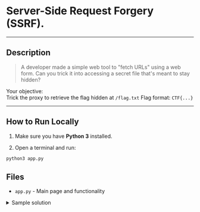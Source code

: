 # Server-Side Request Forgery (SSRF).

---

## Description

> A developer made a simple web tool to "fetch URLs" using a web form.
> Can you trick it into accessing a secret file that's meant to stay hidden?

Your objective:  
Trick the proxy to retrieve the flag hidden at `/flag.txt`
Flag format: `CTF{...}`

---

## How to Run Locally 
1. Make sure you have **Python 3** installed.

2. Open a terminal and run:

```bash
python3 app.py
```

## Files
- `app.py` - Main page and functionality

<details>
  <summary>Sample solution</summary>
  typing the below command in the browser or the input box
  ```bash
  http://localhost:8080/fetch?url=http://127.0.0.1:8080/flag
  ```
</details>
